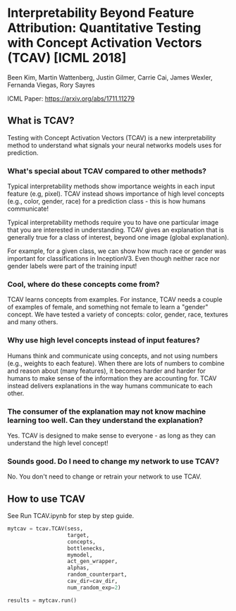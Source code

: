 #  Interpretability Beyond Feature Attribution: Quantitative Testing with Concept Activation Vectors (TCAV) [ICML 2018]

 Been Kim, Martin Wattenberg, Justin Gilmer, Carrie Cai, James Wexler, Fernanda Viegas, Rory Sayres

ICML Paper: https://arxiv.org/abs/1711.11279


## What is TCAV?

Testing with Concept Activation Vectors (TCAV) is a new interpretability method to understand what signals your neural networks models uses for prediction.

### What's special about TCAV compared to other methods?
Typical interpretability methods show importance weights in each input feature (e.g, pixel). TCAV instead shows importance of high level concepts (e.g., color, gender, race) for a prediction class - this is how humans communicate!

Typical interpretability methods require you to have one particular image that you are interested in understanding. TCAV gives an explanation that is generally true for a class of interest, beyond one image (global explanation).

For example, for a given class, we can show how much race or gender was important for classifications in InceptionV3. Even though neither race nor gender labels were part of the training input!

### Cool, where do these concepts come from?

TCAV learns concepts from examples. For instance, TCAV needs a couple of examples of female, and something not female to learn a "gender" concept. We have tested a variety of concepts: color,  gender,  race, textures and many others.

### Why use high level concepts instead of input features?

Humans think and communicate using concepts, and not using numbers (e.g., weights to each feature).  When there are lots of numbers to combine and reason about (many features), it becomes harder and harder for humans to make sense of the information they are accounting for. TCAV instead delivers explanations in the way humans communicate to each other. 

### The consumer of the explanation may not know machine learning too well. Can they understand the explanation?
Yes. TCAV is designed to make sense to everyone - as long as they can understand the high level concept!

### Sounds good. Do I need to change my network to use TCAV?
No. You don't need to change or retrain your network to use TCAV.

## How to use TCAV

See Run TCAV.ipynb for step by step guide.

```python
mytcav = tcav.TCAV(sess,
                   target,
                   concepts,
                   bottlenecks,
                   mymodel,
                   act_gen_wrapper,
                   alphas,
                   random_counterpart,
                   cav_dir=cav_dir,
                   num_random_exp=2)

results = mytcav.run()
```
